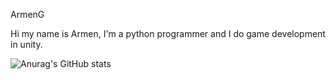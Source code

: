 ArmenG

Hi my name is Armen, I'm a python programmer and I do game development in unity.

![Anurag's GitHub stats](https://github-readme-stats.vercel.app/api?username=ArmenG888&show_icons=true&theme=radical)
